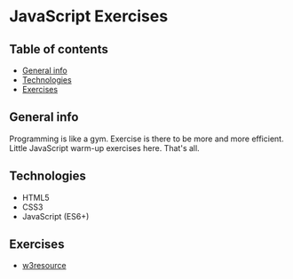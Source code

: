 # JavaScript Exercises

## Table of contents
* [General info](#general-info)
* [Technologies](#technologies)
* [Exercises](#exercises)

## General info

Programming is like a gym. Exercise is there to be more and more efficient. Little JavaScript warm-up exercises here. That's all.

## Technologies

* HTML5
* CSS3
* JavaScript (ES6+)

## Exercises

- [w3resource](https://www.w3resource.com/javascript-exercises/)